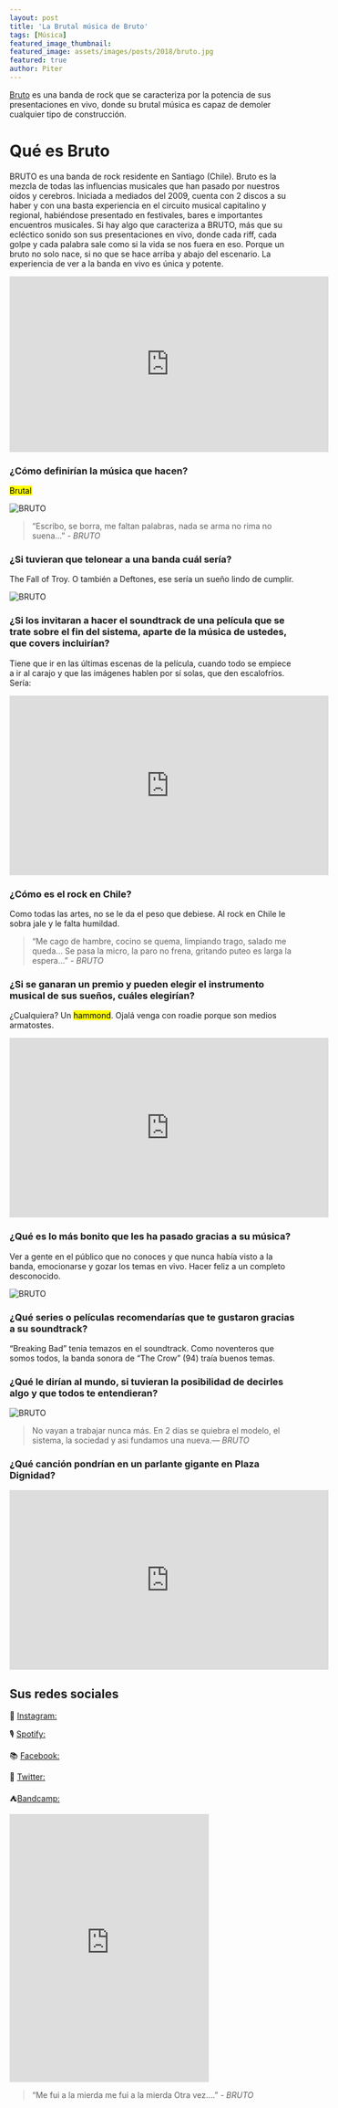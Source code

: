 ```yaml
---
layout: post
title: 'La Brutal música de Bruto'
tags: [Música]
featured_image_thumbnail:
featured_image: assets/images/posts/2018/bruto.jpg
featured: true
author: Piter
---
```



[Bruto](https://www.instagram.com/Brutorock/) es una banda de rock que se caracteriza por la potencia de sus presentaciones en vivo, donde su brutal música es capaz de demoler cualquier tipo de construcción.


# Qué es Bruto

BRUTO es una banda de rock residente en Santiago (Chile). Bruto es la mezcla de todas las influencias musicales que han pasado por nuestros oídos y cerebros. Iniciada a mediados del 2009, cuenta con 2 discos a su haber y con una basta experiencia en el circuito musical capitalino y regional, habiéndose presentado en festivales, bares e importantes encuentros musicales. Si hay algo que caracteriza a BRUTO, más que su ecléctico sonido son sus presentaciones en vivo, donde cada riff, cada golpe y cada palabra sale como si la vida se nos fuera en eso. Porque un bruto no solo nace, si no que se hace arriba y abajo del escenario. La experiencia de ver a la banda en vivo es única y potente.

<iframe src="https://www.facebook.com/plugins/video.php?href=https%3A%2F%2Fwww.facebook.com%2FBrutorock%2Fvideos%2F171648347614978%2F&show_text=0&width=560" width="560" height="308" style="border:none;overflow:hidden" scrolling="no" frameborder="0" allowTransparency="true" allowFullScreen="true"></iframe>


### ¿Cómo definirían la música que hacen?

<mark>Brutal</mark>

![BRUTO](https://scontent.fscl15-1.fna.fbcdn.net/v/t1.0-9/86280083_2981864455168448_5096796316743237632_o.jpg?_nc_cat=111&_nc_sid=730e14&_nc_ohc=ljQCcaeQuEoAX9_vecA&_nc_ht=scontent.fscl15-1.fna&oh=ffef24846ede06602251568238bb2104&oe=5F7B9473)

<blockquote class="alignleft">“Escribo, se borra, me faltan palabras, nada se arma no rima no suena...” <cite>- BRUTO </cite></blockquote>

### ¿Si tuvieran que telonear a una banda cuál sería?

The Fall of Troy. O también a Deftones, ese sería un sueño lindo de cumplir.

![BRUTO](https://scontent.fscl15-1.fna.fbcdn.net/v/t1.0-9/85092655_2981864988501728_2002132020444004352_o.jpg?_nc_cat=107&_nc_sid=730e14&_nc_ohc=0upQ3HvMucgAX8YKa43&_nc_ht=scontent.fscl15-1.fna&oh=84adfa537191723565abc6c9227eb87c&oe=5F7A8FEA)


### ¿Si los invitaran a hacer el soundtrack de una película que se trate sobre el fin del sistema, aparte de la música de ustedes, que covers incluirían?

Tiene que ir en las últimas escenas de la película, cuando todo se empiece a ir al carajo y que las imágenes hablen por sí solas, que den escalofríos. Sería:

<iframe width="560" height="315" src="https://www.youtube.com/embed/aqBMHz_RnaI" frameborder="0" allow="accelerometer; autoplay; encrypted-media; gyroscope; picture-in-picture" allowfullscreen></iframe>


### ¿Cómo es el rock en Chile?

Como todas las artes, no se le da el peso que debiese. Al rock en Chile le sobra jale y le falta humildad.

<blockquote class="aligncenter">“Me cago de hambre, cocino se quema, limpiando trago, salado me queda... Se pasa la micro, la paro no frena, gritando puteo es larga la espera...” <cite>- BRUTO </cite></blockquote>


### ¿Si se ganaran un premio y pueden elegir el instrumento musical de sus sueños, cuáles elegirían?

¿Cualquiera? Un <mark>hammond</mark>. Ojalá venga con roadie porque son medios armatostes.

<iframe width="560" height="315" src="https://www.youtube.com/embed/jejadhR_m9w" frameborder="0" allow="accelerometer; autoplay; encrypted-media; gyroscope; picture-in-picture" allowfullscreen></iframe>

### ¿Qué es lo más bonito que les ha pasado gracias a su música?

Ver a gente en el público que no conoces y que nunca había visto a la banda, emocionarse y gozar los temas en vivo. Hacer feliz a un completo desconocido.

![BRUTO](https://scontent.fscl15-1.fna.fbcdn.net/v/t1.0-9/84308404_2981864035168490_8887119377963417600_o.jpg?_nc_cat=107&_nc_sid=730e14&_nc_ohc=tDcMMps8jpUAX-ZOX_B&_nc_ht=scontent.fscl15-1.fna&oh=03c7a26770df43566c8d668258131cd1&oe=5F79B629)

### ¿Qué series o películas recomendarías que te gustaron gracias a su soundtrack?

“Breaking Bad” tenia temazos en el soundtrack. Como noventeros que somos todos, la banda sonora de “The Crow” (94) traía buenos temas.

### ¿Qué le dirían al mundo, si tuvieran la posibilidad de decirles algo y que todos te entendieran?

![BRUTO](https://scontent.fscl15-1.fna.fbcdn.net/v/t1.0-9/86356473_2981864661835094_4290509940285505536_o.jpg?_nc_cat=105&_nc_sid=730e14&_nc_ohc=S1bELRo2d3sAX_0SEBv&_nc_ht=scontent.fscl15-1.fna&oh=c1c111e1bc4cb5b8ceaa0786785020e2&oe=5F7BAE1B)

<blockquote class="aligncenter">No vayan a trabajar nunca más. En 2 días se quiebra el modelo, el sistema, la sociedad y asi fundamos una nueva.<cite>― BRUTO</cite></blockquote>

### ¿Qué canción pondrían en un parlante gigante en Plaza Dignidad?

<iframe width="560" height="315" src="https://www.youtube.com/embed/M6zusV1Yk9Q" frameborder="0" allow="accelerometer; autoplay; encrypted-media; gyroscope; picture-in-picture" allowfullscreen></iframe>

## Sus redes sociales

📸 [Instagram:](https://www.instagram.com/Brutorock/)

🎙 [Spotify:](https://open.spotify.com/artist/66OXwcgHZpagzKkjkzQF4f)

📚 [Facebook:](https://www.facebook.com/Brutorock/)

🦆 [Twitter:](https://twitter.com/brutorock) 

⛺[Bandcamp:](http://bruto.bandcamp.com/)

<iframe style="border: 0; width: 350px; height: 470px;" src="https://bandcamp.com/EmbeddedPlayer/album=3608631657/size=large/bgcol=ffffff/linkcol=0687f5/tracklist=false/transparent=true/" seamless><a href="http://bruto.bandcamp.com/album/b">B by BRUTO</a></iframe>

<blockquote class="alignright">“Me fui a la mierda me fui a la mierda
Otra vez....” <cite>- BRUTO </cite></blockquote>
